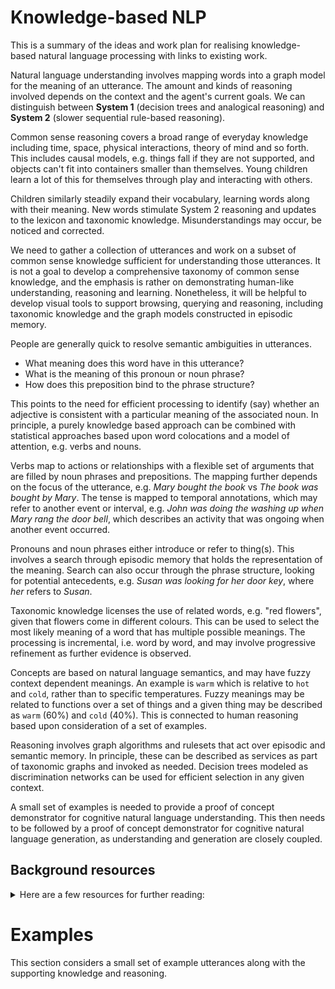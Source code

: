 # Knowledge-based NLP

This is a summary of the ideas and work plan for realising knowledge-based natural language processing with links to existing work.

Natural language understanding involves mapping words into a graph model for the meaning of an utterance. The amount and kinds of reasoning involved depends on the context and the agent's current goals. We can distinguish between **System 1** (decision trees and analogical reasoning) and **System 2** (slower sequential rule-based reasoning).

Common sense reasoning covers a broad range of everyday knowledge including time, space, physical interactions, theory of mind and so forth. This includes causal models, e.g. things fall if they are not supported, and objects can't fit into containers smaller than themselves. Young children learn a lot of this for themselves through play and interacting with others.

Children similarly steadily expand their vocabulary, learning words along with their meaning. New words stimulate System 2 reasoning and updates to the lexicon and taxonomic knowledge. Misunderstandings may occur, be noticed and corrected.

We need to gather a collection of utterances and work on a subset of common sense knowledge sufficient for understanding those utterances. It is not a goal to develop a comprehensive taxonomy of common sense knowledge, and the emphasis is rather on demonstrating human-like understanding, reasoning and learning. Nonetheless, it will be helpful to develop visual tools to support browsing, querying and reasoning, including taxonomic knowledge and the graph models constructed in episodic memory.

People are generally quick to resolve semantic ambiguities in utterances. 

* What meaning does this word have in this utterance?
* What is the meaning of this pronoun or noun phrase?
* How does this preposition bind to the phrase structure?

This points to the need for efficient processing to identify (say) whether an adjective is consistent with a particular meaning of the associated noun. In principle, a purely knowledge based approach can be combined with statistical approaches based upon word colocations and a model of attention, e.g. verbs and nouns.

Verbs map to actions or relationships with a flexible set of arguments that are filled by noun phrases and prepositions. The mapping further depends on the focus of the utterance, e.g. *Mary bought the book* vs *The book was bought by Mary*. The tense is mapped to temporal annotations, which may refer to another event or interval, e.g. *John was doing the washing up when Mary rang the door bell*, which describes an activity that was ongoing when another event occurred.

Pronouns and noun phrases either introduce or refer to thing(s). This involves a search through episodic memory that holds the representation of the meaning. Search can also occur through the phrase structure, looking for potential antecedents, e.g. *Susan was looking for her door key*, where *her* refers to *Susan*.

Taxonomic knowledge licenses the use of related words, e.g. "red flowers", given that flowers come in different colours. This can be used to select the most likely meaning of a word that has multiple possible meanings. The processing is incremental, i.e. word by word, and may involve progressive refinement as further evidence is observed.

Concepts are based on natural language semantics, and may have fuzzy context dependent meanings. An example is `warm` which is relative to `hot` and `cold`, rather than to specific temperatures.  Fuzzy meanings may be related to functions over a set of things and a given thing may be described as `warm` (60%) and `cold` (40%). This is connected to human reasoning based upon consideration of a set of examples.

Reasoning involves graph algorithms and rulesets that act over episodic and semantic memory. In principle, these can be described as services as part of taxonomic graphs and invoked as needed. Decision trees modeled as discrimination networks can be used for efficient selection in any given context.

A small set of examples is needed to provide a proof of concept demonstrator for cognitive natural language understanding. This then needs to be followed by a proof of concept demonstrator for cognitive natural language generation, as understanding and generation are closely coupled.

## Background resources
<details>
   <summary>Here are a few resources for further reading:</summary>

* [Wikipedia article on common sense reasoning](https://en.m.wikipedia.org/wiki/Commonsense_reasoning), which they defined as a human-like ability to make presumptions about the type and essence of ordinary situations humans encounter every day. These assumptions include judgments about the nature of physical objects, taxonomic properties, and peoples' intentions. A device that exhibits commonsense reasoning might be capable of drawing conclusions that are similar to humans' folk psychology (humans' innate ability to reason about people's behavior and intentions) and naive physics (humans' natural understanding of the physical world).
* [ACL 2020 Commonsense Tutorial](https://homes.cs.washington.edu/~msap/acl2020-commonsense/) which provides a survey of work on applying language models such as BERT and GPT-3 to commonsense, noting that language models mostly pick up lexical cues, and that no model actually solves commonsense reasoning to date. Language models lack an understanding of some of the most basic physical properties of the world. 
* [WebChild](http://gerard.demelo.org/papers/csk-webchild.pdf), automatically constructed commonsense knowledgebase extracted by crawling web text collections, using semisupervised learning to classify word senses according to WordNet senses.
* [ATOMIC](https://arxiv.org/abs/1811.00146) knowledgebase describing cause and effect of everyday situations. ATOMIC focuses on inferential knowledge organized as typed if-then relations with variables (e.g., "if X pays Y a compliment, then Y will likely return the compliment").
* [WordNet](https://wordnet.princeton.edu) which is a lexicon that includes a limited taxonomy of word senses.
* [COCA](https://www.english-corpora.org/coca/), a corpus of contemporary American English including word stems and part of speech tags
* [BNC](http://www.natcorp.ox.ac.uk), a corpus of contemporary British English including word stems and part of speech tags
* [Linguistics in the age of AI](https://direct.mit.edu/books/book/5042/Linguistics-for-the-Age-of-AI) by Marjorie McShane and Sergei Nirenburg, Cognitive Science Department at Rensselaer Polytechnic Institute.
* [ConceptNet](https://en.m.wikipedia.org/wiki/ConceptNet) is a [crowd sourced semantic network](https://github.com/commonsense/conceptnet) now hosted on GitHub. [ConceptNet5](https://github.com/commonsense/conceptnet5) is multilingual and based on [34 relationships](https://github.com/commonsense/conceptnet5/wiki/Relations).
* [NLP Progress repository](http://nlpprogress.com/english/common_sense.html), including the Winograd Schema Challenge, a dataset for common sense reasoning. It lists questions that require the resolution of anaphora: the system must identify the antecedent of an ambiguous pronoun in a statement. Models are evaluated based on accuracy. Here is an example:

    *The trophy doesn’t fit in the suitcase because it is too big.*<br>
What is too big? Answer 0: the trophy. Answer 1: the suitcase

* [Bloom's taxonomy for educational goals](https://cft.vanderbilt.edu/guides-sub-pages/blooms-taxonomy/), this has the potential for use in distinguishing different kinds of knowledge and cognitive processes.  A revised taxonomy uses the following terms for six cognitive processes: remember, understand, apply, analyse, evaluate and create. The authors further provide a taxonomy of the types of knowledge used in cognition: factual, conceptual, procedural, and metacognitive. See Mary Forrehand's [guide to the revised edition](https://cft.vanderbilt.edu/wp-content/uploads/sites/59/BloomsTaxonomy-mary-forehand.pdf).

    <p align="center"><img alt="Bloom's taxonomy" src="https://cdn.vanderbilt.edu/vu-wp0/wp-content/uploads/sites/59/2019/03/27124326/Blooms-Taxonomy.jpg" width="70%"><br>
   <em>Courtesy of Vanderbilt University Center for Teaching</em></p>

Antoine Bosselut claims:

> * Commonsense knowledge is immeasurably vast, making it impossible to manually enumerate
> * Commonsense knowledge is often implicit, and often can’t be directly extracted from text
> * Commonsense knowledge resources are quite sparse, making them difficult to extend by only learning from examples
   
Yet according to Ernest Davis, children acquire a good grasp of commonsense by the time they are seven. It therefore makes sense to try to mimic human knowledge and reasoning. We need to move beyond lexical models of knowledge and to consider how children generalise from individual examples, and apply this knowledge to make sense of what they read.
   
How can we partition commonsense knowledge into areas with strong internal dependencies, and weak external dependencies? Can we sort such areas into a dependency graph that gives us an ordering of what needs to be learned before proceeding to other areas? Examples of such areas include social, physical and temporal reasoning.
   
Benchmarks are one way to assess performance, but fail to explain how an agent understands and reasons. That requires a conversational interface that allows understanding to be probed through questions.
</details>

# Examples

This section considers a small set of example utterances along with the supporting knowledge and reasoning.
